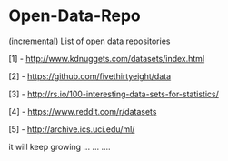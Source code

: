# Open-Data-Repo
(incremental) List of open data repositories

[1] - http://www.kdnuggets.com/datasets/index.html

[2] - https://github.com/fivethirtyeight/data

[3] - http://rs.io/100-interesting-data-sets-for-statistics/

[4] - https://www.reddit.com/r/datasets

[5] - http://archive.ics.uci.edu/ml/

it will keep growing ... ... ....
